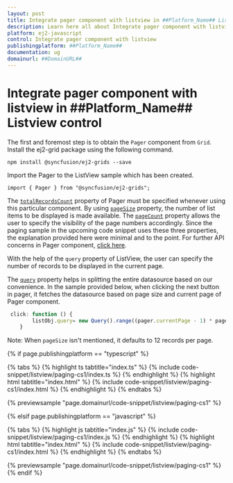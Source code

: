 ```yaml
---
layout: post
title: Integrate pager component with listview in ##Platform_Name## Listview control | Syncfusion
description: Learn here all about Integrate pager component with listview in Syncfusion ##Platform_Name## Listview control of Syncfusion Essential JS 2 and more.
platform: ej2-javascript
control: Integrate pager component with listview 
publishingplatform: ##Platform_Name##
documentation: ug
domainurl: ##DomainURL##
---
```


# Integrate pager component with listview in ##Platform_Name## Listview control

The first and foremost step is to obtain the `Pager` component from `Grid`. Install the ej2-grid package using the following command.

```
npm install @syncfusion/ej2-grids --save
```

Import the Pager to the ListView sample which has been created.

```
import { Pager } from "@syncfusion/ej2-grids";
```

The [`totalRecordsCount`](https://ej2.syncfusion.com/documentation/api/pager/#totalrecordscount) property of Pager must be specified whenever using this particular component. By using [`pageSize`](https://ej2.syncfusion.com/documentation/api/pager/#pagesize) property, the number of list items to be displayed is made available. The [`pageCount`](https://ej2.syncfusion.com/documentation/api/pager/#pagecount) property allows the user to specify the visibility of the page numbers accordingly. Since the paging sample in the upcoming code snippet uses these three properties, the explanation provided here were minimal and to the point. For further API concerns in Pager component, [click here](https://ej2.syncfusion.com/documentation/api/pager/).

With the help of the `query` property of ListView, the user can specify the number of records to be displayed in the current page.

The [`query`](../../api/list-view#query) property helps in splitting the entire datasource based on our convenience. In the sample provided below, when clicking the next button in pager, it fetches the datasource based on page size and current page of Pager component.

```ts
 click: function () {
        listObj.query= new Query().range((pager.currentPage - 1) * pager.pageSize, (pager.currentPage * pager.pageSize));
    }
```

Note: When `pageSize` isn't mentioned, it defaults to 12 records per page.

{% if page.publishingplatform == "typescript" %}

 {% tabs %}
{% highlight ts tabtitle="index.ts" %}
{% include code-snippet/listview/paging-cs1/index.ts %}
{% endhighlight %}
{% highlight html tabtitle="index.html" %}
{% include code-snippet/listview/paging-cs1/index.html %}
{% endhighlight %}
{% endtabs %}
        
{% previewsample "page.domainurl/code-snippet/listview/paging-cs1" %}

{% elsif page.publishingplatform == "javascript" %}

{% tabs %}
{% highlight js tabtitle="index.js" %}
{% include code-snippet/listview/paging-cs1/index.js %}
{% endhighlight %}
{% highlight html tabtitle="index.html" %}
{% include code-snippet/listview/paging-cs1/index.html %}
{% endhighlight %}
{% endtabs %}

{% previewsample "page.domainurl/code-snippet/listview/paging-cs1" %}
{% endif %}
